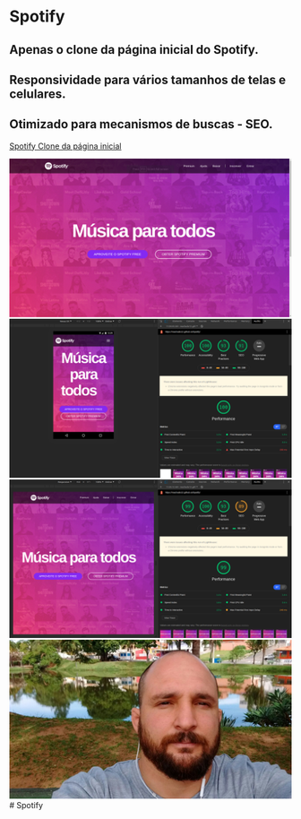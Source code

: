 # Spotify

## Apenas o clone da página inicial do Spotify.
## Responsividade para vários tamanhos de telas e celulares.
## Otimizado para mecanismos de buscas - SEO.

[Spotify Clone da página inicial](https://machado12.github.io/spotify/)

<img src="imagens/spotify1.png">

<img src="imagens/seo1.png">

<img src="imagens/seo2.png">

<img src="imagens/eu.jpg">
# Spotify
